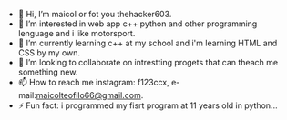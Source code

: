 - 👋 Hi, I’m maicol or fot you thehacker603.
- 👀 I’m interested in web app c++ python and other programming lenguage and i like motorsport.  
- 🌱 I’m currently learning c++ at my school and i'm learning HTML and CSS by my own. 
- 💞️ I’m looking to collaborate on intrestting progets that can theach me something new.
- 📫 How to reach me instagram: f123ccx, e-mail:maicolteofilo66@gmail.com.
- ⚡ Fun fact: i programmed my fisrt program at 11 years old in python...

<!---
thehacker603/thehacker603 is a ✨ special ✨ repository because its `README.md` (this file) appears on your GitHub profile.
You can click the Preview link to take a look at your changes.
--->
